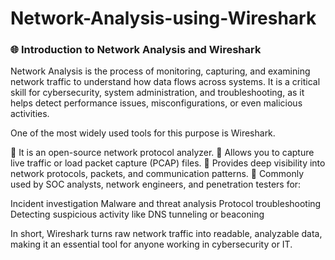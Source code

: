 # Network-Analysis-using-Wireshark


### 🌐 Introduction to Network Analysis and Wireshark

Network Analysis is the process of monitoring, capturing, and examining network traffic to understand how data flows across systems. It is a critical skill for cybersecurity, system administration, and troubleshooting, as it helps detect performance issues, misconfigurations, or even malicious activities.

One of the most widely used tools for this purpose is Wireshark.

 🔹 It is an open-source network protocol analyzer.
 🔹 Allows you to capture live traffic or load packet capture (PCAP) files.
 🔹 Provides deep visibility into network protocols, packets, and communication patterns.
 🔹 Commonly used by SOC analysts, network engineers, and penetration testers for:

   Incident investigation
   Malware and threat analysis
   Protocol troubleshooting
   Detecting suspicious activity like DNS tunneling or beaconing

In short, Wireshark turns raw network traffic into readable, analyzable data, making it an essential tool for anyone working in cybersecurity or IT.
